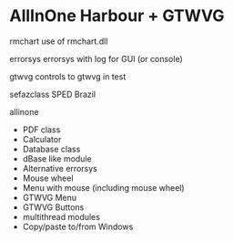 # AllInOne Harbour + GTWVG

rmchart    use of rmchart.dll

errorsys   errorsys with log for GUI (or console)

gtwvg      controls to gtwvg in test

sefazclass SPED Brazil

allinone
- PDF class
- Calculator
- Database class
- dBase like module
- Alternative errorsys
- Mouse wheel
- Menu with mouse (including mouse wheel)
- GTWVG Menu
- GTWVG Buttons
- multithread modules
- Copy/paste to/from Windows
